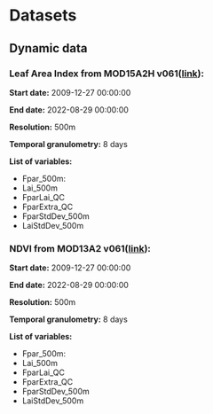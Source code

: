 # Datasets 

## Dynamic data
### Leaf Area Index from MOD15A2H v061([link](https://lpdaac.usgs.gov/products/mod15a2hv061/)):

**Start date:**  2009-12-27 00:00:00

**End date:**  2022-08-29 00:00:00

**Resolution:** 500m

**Temporal granulometry:** 8 days

**List of variables:** 
- Fpar_500m: 
- Lai_500m
- FparLai_QC
- FparExtra_QC
- FparStdDev_500m
- LaiStdDev_500m

### NDVI from MOD13A2 v061([link](https://lpdaac.usgs.gov/products/mod15a2hv061/)):

**Start date:**  2009-12-27 00:00:00

**End date:**  2022-08-29 00:00:00

**Resolution:** 500m

**Temporal granulometry:** 8 days

**List of variables:** 
- Fpar_500m: 
- Lai_500m
- FparLai_QC
- FparExtra_QC
- FparStdDev_500m
- LaiStdDev_500m
